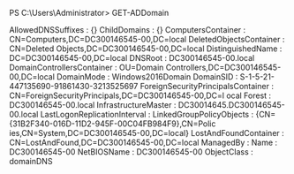 PS C:\Users\Administrator> GET-ADDomain

AllowedDNSSuffixes                 : {}
ChildDomains                       : {}
ComputersContainer                 : CN=Computers,DC=DC300146545-00,DC=local
DeletedObjectsContainer            : CN=Deleted Objects,DC=DC300146545-00,DC=local
DistinguishedName                  : DC=DC300146545-00,DC=local
DNSRoot                            : DC300146545-00.local
DomainControllersContainer         : OU=Domain Controllers,DC=DC300146545-00,DC=local
DomainMode                         : Windows2016Domain
DomainSID                          : S-1-5-21-447135690-91861430-3213525697
ForeignSecurityPrincipalsContainer : CN=ForeignSecurityPrincipals,DC=DC300146545-00,DC=l
                                     ocal
Forest                             : DC300146545-00.local
InfrastructureMaster               : DC30014645.DC300146545-00.local
LastLogonReplicationInterval       :
LinkedGroupPolicyObjects           : {CN={31B2F340-016D-11D2-945F-00C04FB984F9},CN=Polic
                                     ies,CN=System,DC=DC300146545-00,DC=local}
LostAndFoundContainer              : CN=LostAndFound,DC=DC300146545-00,DC=local
ManagedBy                          :
Name                               : DC300146545-00
NetBIOSName                        : DC300146545-00
ObjectClass                        : domainDNS
